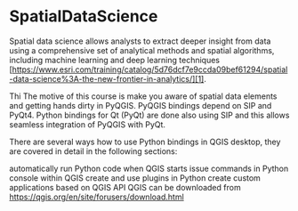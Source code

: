 # SpatialDataScience

Spatial data science allows analysts to extract deeper insight from data using a comprehensive set of analytical methods and spatial algorithms, including machine learning and deep learning techniques [https://www.esri.com/training/catalog/5d76dcf7e9ccda09bef61294/spatial-data-science%3A-the-new-frontier-in-analytics/][1]. 



Thi The motive of this course is make you aware of spatial data elements and getting hands dirty in PyQGIS. PyQGIS bindings depend on SIP and PyQt4. Python bindings for Qt (PyQt) are done also using SIP and this allows seamless integration of PyQGIS with PyQt.

There are several ways how to use Python bindings in QGIS desktop, they are covered in detail in the following sections:

automatically run Python code when QGIS starts
issue commands in Python console within QGIS
create and use plugins in Python
create custom applications based on QGIS API
QGIS can be downloaded from https://qgis.org/en/site/forusers/download.html
